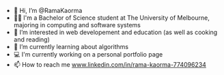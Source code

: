 - 👋 Hi, I’m @RamaKaorma
- 👩‍🎓 I'm a Bachelor of Science student at The University of Melbourne, majoring in computing and software systems
- 👀 I’m interested in web developement and education (as well as cooking and reading)
- 🌱 I’m currently learning about algorithms
- 💻 I'm currently working on a personal portfolio page
- 📫 How to reach me www.linkedin.com/in/rama-kaorma-774096234
